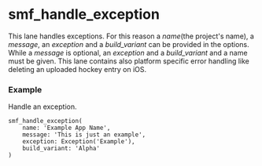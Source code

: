 # smf_handle_exception

This lane handles exceptions. For this reason a *name*(the project's name), a *message*, an *exception* and a *build_variant* can be provided in the options. While a *message* is optional, an  *exception* and a *build_variant* and a name must be given.
This lane contains also platform specific error handling like deleting an uploaded hockey entry on iOS.

### Example
Handle an exception.
```
smf_handle_exception(
    name: 'Example App Name',
    message: 'This is just an example',
    exception: Exception('Example'),
    build_variant: 'Alpha'
)
```

